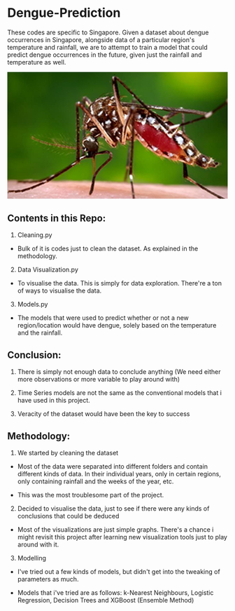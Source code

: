 # Dengue-Prediction
These codes are specific to Singapore. Given a dataset about dengue occurrences in Singapore, alongside data of a particular region's temperature and rainfall, we are to attempt to train a model that could predict dengue occurrences in the future, given just the rainfall and temperature as well.

![Dengue](https://github.com/jaotheboss/Dengue-Prediction/blob/master/Dengue.jpg)

## Contents in this Repo:
1. Cleaning.py

- Bulk of it is codes just to clean the dataset. As explained in the methodology.
    
2. Data Visualization.py

- To visualise the data. This is simply for data exploration. There're a ton of ways to visualise the data.
    
3. Models.py

- The models that were used to predict whether or not a new region/location would have dengue, solely based on the temperature and the rainfall.

## Conclusion:
1. There is simply not enough data to conclude anything (We need either more observations or more variable to play around with)

2. Time Series models are not the same as the conventional models that i have used in this project. 

3. Veracity of the dataset would have been the key to success
    
## Methodology:
1. We started by cleaning the dataset

- Most of the data were separated into different folders and contain different kinds of data. In their individual years, only in certain regions, only containing rainfall and the weeks of the year, etc.

- This was the most troublesome part of the project. 
    
2. Decided to visualise the data, just to see if there were any kinds of conclusions that could be deduced

- Most of the visualizations are just simple graphs. There's a chance i might revisit this project after learning new visualization tools just to play around with it.
    
3. Modelling

- I've tried out a few kinds of models, but didn't get into the tweaking of parameters as much.

- Models that i've tried are as follows: k-Nearest Neighbours, Logistic Regression, Decision Trees and XGBoost (Ensemble Method)
